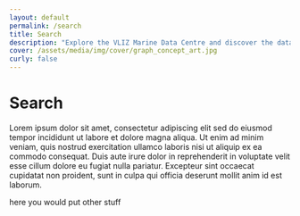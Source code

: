 ```yaml
---
layout: default
permalink: /search
title: Search
description: "Explore the VLIZ Marine Data Centre and discover the data available in the VLIZ Marine Data Centre"
cover: /assets/media/img/cover/graph_concept_art.jpg
curly: false
---
```


# Search

Lorem ipsum dolor sit amet, consectetur adipiscing elit sed do eiusmod tempor incididunt ut labore et dolore magna aliqua. Ut enim ad minim veniam, quis nostrud exercitation ullamco laboris nisi ut aliquip ex ea commodo consequat. Duis aute irure dolor in reprehenderit in voluptate velit esse cillum dolore eu fugiat nulla pariatur. Excepteur sint occaecat cupidatat non proident, sunt in culpa qui officia deserunt mollit anim id est laborum.

here you would put other stuff
